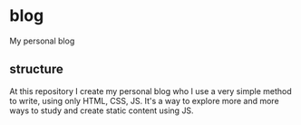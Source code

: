# blog
My personal blog

## structure
At this repository I create my personal blog who I use a very simple method to write, using only HTML, CSS, JS.
It's a way to explore more and more ways to study and create static content using JS.